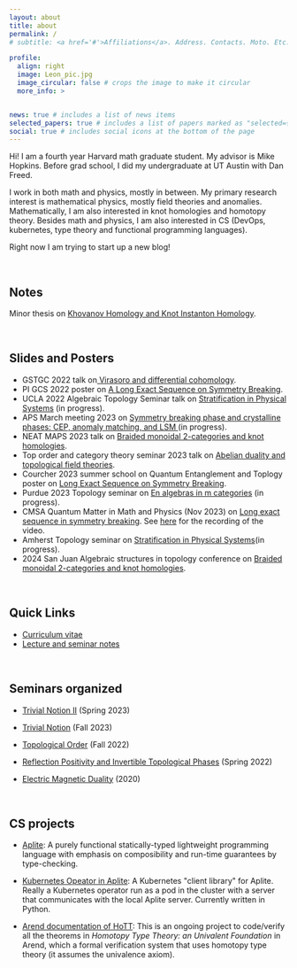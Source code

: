 ```yaml
---
layout: about
title: about
permalink: /
# subtitle: <a href='#'>Affiliations</a>. Address. Contacts. Moto. Etc.

profile:
  align: right
  image: Leon_pic.jpg
  image_circular: false # crops the image to make it circular
  more_info: >


news: true # includes a list of news items
selected_papers: true # includes a list of papers marked as "selected={true}"
social: true # includes social icons at the bottom of the page
---
```


  Hi! I am a fourth year Harvard math graduate student. My advisor is Mike Hopkins.
  Before grad school, I did my undergraduate at UT Austin with Dan Freed.

  I work in both math and physics, mostly in between. 
  My primary research interest is mathematical physics, mostly field theories and anomalies. 
  Mathematically, I am also interested in knot homologies and homotopy theory.
  Besides math and physics, I am also interested in CS (DevOps,  kubernetes, type theory and functional programming
        languages).

  Right now I am trying to start up a new blog!

<br>

## Notes 
Minor thesis on <a href="assets/minor-thesis/minor-thesis.pdf"> Khovanov Homology and Knot Instanton Homology</a>.

<br>

## Slides and Posters
<ul>
 <li>GSTGC 2022 talk on<a href="assets/Talk-notes/GSTGC-2022.pdf"> Virasoro and differential cohomology</a>.</li>
<li>PI GCS 2022 poster on <a href="assets/Talk-notes/smith-hom.pdf">A Long Exact Sequence on Symmetry Breaking</a>. </li>
<li>UCLA 2022 Algebraic Topology Seminar talk on  <a href="assets/Talk-notes/UCLA2022.pdf">Stratification in Physical Systems</a> (in progress).</li>
<li>APS March meeting 2023 on <a href="assets/Talk-notes/MM-2023.pdf"> Symmetry breaking phase and crystalline phases: CEP, anomaly matching, and LSM </a> (in progress).</li>
<li>NEAT MAPS 2023 talk on <a href="assets/Talk-notes/NEATMAPS.pdf">Braided monoidal 2-categories and knot homologies</a>. </li>
<li>Top order and category theory seminar 2023 talk on <a href="assets/Talk-notes/TopOrderCat2023.pdf">Abelian duality and topological field theories</a>.</li>
<li>Courcher 2023 summer school on Quantum Entanglement and Toplogy poster on <a href="assets/Talk-notes/smith-hom.pdf">Long Exact Sequence on Symmetry Breaking</a>. </li>
<li>Purdue 2023 Topology seminar on <a href="assets/Talk-notes/Purdue talk slides full notes.pdf"> En algebras in m categories</a> (in progress). </li>
<li>CMSA Quantum Matter in Math and Physics (Nov 2023) on <a href="assets/Talk-notes/Smith_SBLES_CMSA_Talk_Slides.pdf">Long exact sequence in symmetry breaking</a>. See <a href="https://www.youtube.com/watch?v=WU1TkzMz708"> here</a> for the recording of the video.</li> 
<li>Amherst Topology seminar on <a href="assets/Talk-notes/UCLA2022.pdf">Stratification in Physical Systems</a>(in progress).</li>
<li>2024 San Juan Algebraic structures in topology conference on <a href="assets/Talk-notes/NEATMAPS.pdf">Braided monoidal 2-categories and knot homologies</a>.</li>
</ul>
<br>

## Quick Links
  <ul>
        <!--    DON'T CHANGE THE NAME 'Leon_CV'!!!-->
        <li><a href="assets/Leon_CV/Leon_CV-24-01.pdf">Curriculum vitae</a></li>
        <li><a href="assets/Seminar_notes">Lecture and seminar notes</a></li>
    </ul>


<br>

## Seminars organized

<ul><li><a href="assets/seminars/trivial-notion-II">Trivial Notion II</a> (Spring 2023)</li> </ul>

<ul><li><a href="assets/seminars/assets/seminars/trivial-notion">Trivial Notion</a> (Fall 2023)</li> </ul>


<ul><li><a href="assets/seminars/Top_Order">Topological Order</a> (Fall 2022)</li> </ul>

<ul>
  <li><a href="assets/seminars/Ref_pos"> Reflection Positivity and Invertible Topological Phases</a> (Spring 2022) </li>
</ul>
<ul>
    <li><a href="assets/seminars/EM_dualtiy_and_Geo_Lang">Electric Magnetic Duality</a> (2020)</li>
</ul>

<br>

## CS projects
<ul>
    <li>
        <a href="https://github.com/leon2k2k2k/xi_pl">Aplite</a>: A purely functional statically-typed lightweight programming language with emphasis on
        composibility and run-time guarantees by type-checking. 
    </li>
</ul>
<ul>
    <li>
        <a href="https://github.com/leon2k2k2k/xi_pl/tree/master/xi-k8s">Kubernetes Opeator in Aplite</a>: A Kubernetes "client library" for Aplite. Really a Kubernetes operator
        run as a pod
        in the cluster with a server that communicates with the local Aplite server. Currently written in Python.
    </li>
</ul>
<ul>
    <li><a href="https://github.com/LaufferN/HoTT-Arend">Arend documentation of HoTT</a>: This is an ongoing project
        to code/verify all the theorems in <em>Homotopy Type Theory: an Univalent Foundation</em>
        in Arend, which a formal verification system that uses homotopy type theory (it assumes the univalence
        axiom).</li>
</ul>

